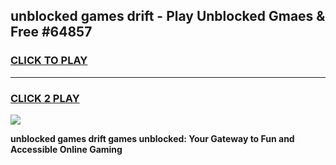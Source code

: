 
## unblocked games drift - Play Unblocked Gmaes & Free #64857
<h3>
<a href="https://news.freeplayer.one?title=unblocked_games_drift&ref=03M">CLICK TO PLAY</a></h3>
<hr>

<h3>
<a href="https://news.freeplayer.one?title=unblocked_games_drift&ref=03M">CLICK 2 PLAY</a>
  
</h3>

<a href="https://news.freeplayer.one?title=unblocked_games_drift&ref=03M"><img src="https://clearcache.store/games.png"></a>


**unblocked games drift games unblocked: Your Gateway to Fun and Accessible Online Gaming**
